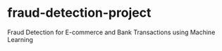 # fraud-detection-project
Fraud Detection for E-commerce and Bank Transactions using Machine Learning
